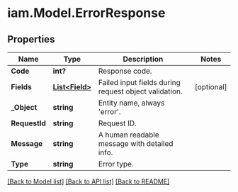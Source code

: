 # iam.Model.ErrorResponse
## Properties

Name | Type | Description | Notes
------------ | ------------- | ------------- | -------------
**Code** | **int?** | Response code. | 
**Fields** | [**List&lt;Field&gt;**](Field.md) | Failed input fields during request object validation. | [optional] 
**_Object** | **string** | Entity name, always &#39;error&#39;. | 
**RequestId** | **string** | Request ID. | 
**Message** | **string** | A human readable message with detailed info. | 
**Type** | **string** | Error type. | 

[[Back to Model list]](../README.md#documentation-for-models) [[Back to API list]](../README.md#documentation-for-api-endpoints) [[Back to README]](../README.md)

